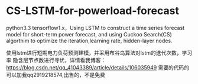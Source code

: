 # CS-LSTM-for-powerload-forecast
python3.3 tensorflow1.x，Using LSTM to construct a time series forecast model for short-term power forecast, and using Cuckoo Search(CS) algorthim to optimize  the iteration,learning rate, hidden-layer nodes.

使用lstm进行短期电力负荷预测建模，并采用布谷鸟算法对lstm的迭代次数，学习率 隐含层节点数进行寻优，详情看我博客：
https://blog.csdn.net/qq_41043389/article/details/106035949
需要的代码的可以加我qq2919218574,出售的，不是免费
